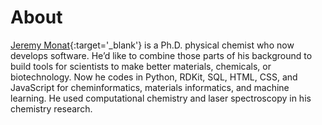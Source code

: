 # About

[Jeremy Monat](https://www.linkedin.com/in/jemonat/){:target='_blank'} is a Ph.D. physical chemist who now develops software. He’d like to combine those parts of his background to build tools for scientists to make better materials, chemicals, or biotechnology. Now he codes in Python, RDKit, SQL, HTML, CSS, and JavaScript for cheminformatics, materials informatics, and machine learning. He used computational chemistry and laser spectroscopy in his chemistry research.
